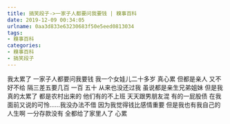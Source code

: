 ```yaml
---
title: 搞笑段子->一家子人都要问我要钱 | 糗事百科
date: 2019-12-09 00:34:05
urlname: 0aa3d833e63230683f50e5eed0813034
tags: 
- 糗事百科
categories:
- 糗事百科
- 搞笑段子
---
```

我太累了 一家子人都要问我要钱 我一个女娃儿二十多岁 真心累 但都是亲人 又不好不给 隔三差五要几百 一百 五十 从来也没还过我 虽说都是亲生兄弟姐妹 但是我真的太累了 都是农村出来的 他们有的不上班 天天跟男朋友混 有的一屁股债 在我面前又说的可怜……我没办法不借 因为我觉得钱比感情重要 但是我也有我自己的人生啊 一分存款没有 全都给了家里人了 心累


